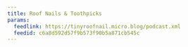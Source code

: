 ```yaml
---
title: Roof Nails & Toothpicks
params:
  feedlink: https://tinyroofnail.micro.blog/podcast.xml
  feedid: c6a8d592d57f9b573f90b5a871cb545c
---
```

